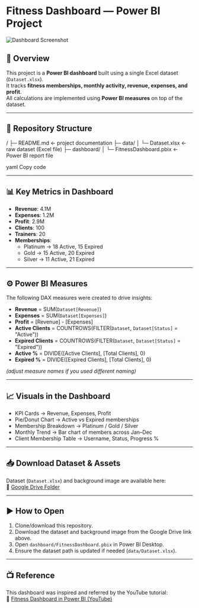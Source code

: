 # Fitness Dashboard — Power BI Project

![Dashboard Screenshot](https://drive.google.com/uc?id=1Dg56R3PIBUAL4y_E3SIjs1wY0aigHFyz)

## 📖 Overview
This project is a **Power BI dashboard** built using a single Excel dataset (`Dataset.xlsx`).  
It tracks **fitness memberships, monthly activity, revenue, expenses, and profit**.  
All calculations are implemented using **Power BI measures** on top of the dataset.  

---

## 📂 Repository Structure
/
├─ README.md ← project documentation
├─ data/
│ └─ Dataset.xlsx ← raw dataset (Excel file)
├─ dashboard/
│ └─ FitnessDashboard.pbix ← Power BI report file

yaml
Copy code

---

## 📊 Key Metrics in Dashboard
- **Revenue**: 4.1M  
- **Expenses**: 1.2M  
- **Profit**: 2.9M  
- **Clients**: 100  
- **Trainers**: 20  
- **Memberships**:  
  - Platinum → 18 Active, 15 Expired  
  - Gold → 15 Active, 20 Expired  
  - Silver → 11 Active, 21 Expired  

---

## ⚙️ Power BI Measures
The following DAX measures were created to drive insights:

- **Revenue** = SUM(`Dataset[Revenue]`)  
- **Expenses** = SUM(`Dataset[Expenses]`)  
- **Profit** = [Revenue] - [Expenses]  
- **Active Clients** = COUNTROWS(FILTER(`Dataset`, `Dataset[Status]` = "Active"))  
- **Expired Clients** = COUNTROWS(FILTER(`Dataset`, `Dataset[Status]` = "Expired"))  
- **Active %** = DIVIDE([Active Clients], [Total Clients], 0)  
- **Expired %** = DIVIDE([Expired Clients], [Total Clients], 0)  

*(adjust measure names if you used different naming)*  

---

## 📈 Visuals in the Dashboard
- KPI Cards → Revenue, Expenses, Profit  
- Pie/Donut Chart → Active vs Expired memberships  
- Membership Breakdown → Platinum / Gold / Silver  
- Monthly Trend → Bar chart of members across Jan–Dec  
- Client Membership Table → Username, Status, Progress %  

---

## 📥 Download Dataset & Assets
Dataset (`Dataset.xlsx`) and background image are available here:  
🔗 [Google Drive Folder](https://drive.google.com/drive/folders/1XPkFLSo0CLMDmpgqJ0OwxU_toEAir9uk?usp=sharing)

---

## ▶️ How to Open
1. Clone/download this repository.  
2. Download the dataset and background image from the Google Drive link above.  
3. Open `dashboard/FitnessDashboard.pbix` in Power BI Desktop.  
4. Ensure the dataset path is updated if needed (`data/Dataset.xlsx`).  

---

## 📺 Reference
This dashboard was inspired and referred by the YouTube tutorial:  
🔗 [Fitness Dashboard in Power BI (YouTube)](https://youtu.be/KH3TlyuEPxk?feature=shared)
